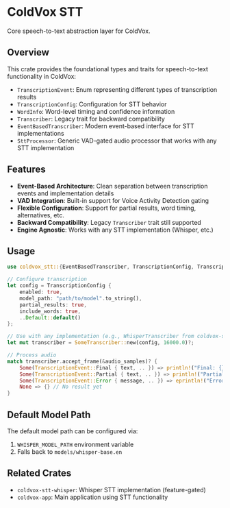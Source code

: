 # ColdVox STT

Core speech-to-text abstraction layer for ColdVox.

## Overview

This crate provides the foundational types and traits for speech-to-text functionality in ColdVox:

- `TranscriptionEvent`: Enum representing different types of transcription results
- `TranscriptionConfig`: Configuration for STT behavior
- `WordInfo`: Word-level timing and confidence information
- `Transcriber`: Legacy trait for backward compatibility
- `EventBasedTranscriber`: Modern event-based interface for STT implementations
- `SttProcessor`: Generic VAD-gated audio processor that works with any STT implementation

## Features

- **Event-Based Architecture**: Clean separation between transcription events and implementation details
- **VAD Integration**: Built-in support for Voice Activity Detection gating
- **Flexible Configuration**: Support for partial results, word timing, alternatives, etc.
- **Backward Compatibility**: Legacy `Transcriber` trait still supported
- **Engine Agnostic**: Works with any STT implementation (Whisper, etc.)

## Usage

```rust
use coldvox_stt::{EventBasedTranscriber, TranscriptionConfig, TranscriptionEvent};

// Configure transcription
let config = TranscriptionConfig {
    enabled: true,
    model_path: "path/to/model".to_string(),
    partial_results: true,
    include_words: true,
    ..Default::default()
};

// Use with any implementation (e.g., WhisperTranscriber from coldvox-stt-whisper)
let mut transcriber = SomeTranscriber::new(config, 16000.0)?;

// Process audio
match transcriber.accept_frame(&audio_samples)? {
    Some(TranscriptionEvent::Final { text, .. }) => println!("Final: {}", text),
    Some(TranscriptionEvent::Partial { text, .. }) => println!("Partial: {}", text),
    Some(TranscriptionEvent::Error { message, .. }) => eprintln!("Error: {}", message),
    None => {} // No result yet
}
```

## Default Model Path

The default model path can be configured via:
1. `WHISPER_MODEL_PATH` environment variable
2. Falls back to `models/whisper-base.en`

## Related Crates

- `coldvox-stt-whisper`: Whisper STT implementation (feature-gated)
- `coldvox-app`: Main application using STT functionality
